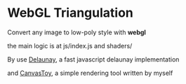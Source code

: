 # WebGL Triangulation

Convert any image to low-poly style with **webgl**

the main logic is at js/index.js and shaders/

By use [Delaunay](https://github.com/ironwallaby/delaunay), a fast javascript delaunay implementation

and [CanvasToy](https://github.com/Danielhu229/CanvasToy), a simple rendering tool written by myself
